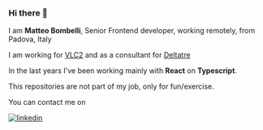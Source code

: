 ### Hi there 👋

I am **Matteo Bombelli**, Senior Frontend developer, working remotely, from Padova, Italy

I am working for [VLC2](https://www.vlc2.com/) and as a consultant for 
[Deltatre](https://www.deltatre.com/)

In the last years I've been working mainly with **React** on **Typescript**.

This repositories are not part of my job, only for fun/exercise.

You can contact me on

[![linkedin](https://img.shields.io/badge/linkedin-0077B5.svg?style=for-the-badge&logo=linkedin&logoColor=white)](https://www.linkedin.com/in/matteobombellisid)

